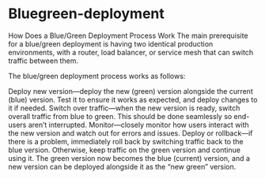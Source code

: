 # Bluegreen-deployment


How Does a Blue/Green Deployment Process Work
The main prerequisite for a blue/green deployment is having two identical production environments, with a router, load balancer, or service mesh that can switch traffic between them. 

The blue/green deployment process works as follows:

Deploy new version—deploy the new (green) version alongside the current (blue) version. Test it to ensure it works as expected, and deploy changes to it if needed.
Switch over traffic—when the new version is ready, switch overall traffic from blue to green. This should be done seamlessly so end-users aren’t interrupted.
Monitor—closely monitor how users interact with the new version and watch out for errors and issues.
Deploy or rollback—if there is a problem, immediately roll back by switching traffic back to the blue version. Otherwise, keep traffic on the green version and continue using it. The green version now becomes the blue (current) version, and a new version can be deployed alongside it as the “new green” version.
